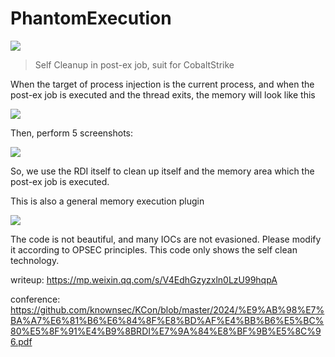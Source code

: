 # PhantomExecution
![](https://github.com/user-attachments/assets/4578b633-0874-433e-8011-fdddc3330f9f)

> Self Cleanup in post-ex job, suit for CobaltStrike 



When the target of process injection is the current process, and when the post-ex job is executed and the thread exits, the memory will look like this

![](https://images-1258433570.cos.ap-beijing.myqcloud.com/imagesimage-20240910183625105.png)

Then, perform 5 screenshots:

![](https://images-1258433570.cos.ap-beijing.myqcloud.com/imagesimage-20240910183718333.png)

So, we use the RDI  itself to clean up itself and the memory area  which the post-ex job is executed.

This is also a general memory execution plugin

![](https://images-1258433570.cos.ap-beijing.myqcloud.com/imagesimage-20240910184202951.png)

The code is not beautiful, and many IOCs are not evasioned. Please modify it according to OPSEC principles. This code only shows the self clean technology.



writeup: https://mp.weixin.qq.com/s/V4EdhGzyzxln0LzU99hqpA

conference: https://github.com/knownsec/KCon/blob/master/2024/%E9%AB%98%E7%BA%A7%E6%81%B6%E6%84%8F%E8%BD%AF%E4%BB%B6%E5%BC%80%E5%8F%91%E4%B9%8BRDI%E7%9A%84%E8%BF%9B%E5%8C%96.pdf
